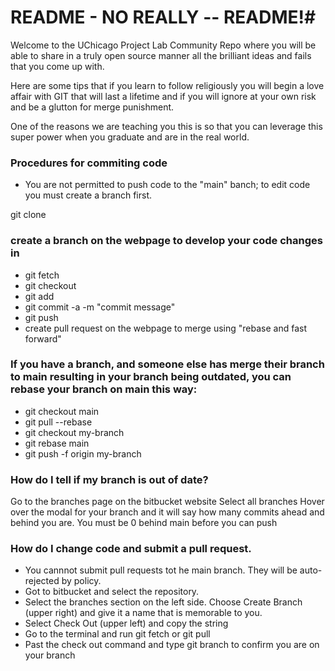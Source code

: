 # README - NO REALLY -- README!#

Welcome to the UChicago Project Lab Community Repo where you will be able to share in a truly open source manner all the brilliant ideas and fails that you come up with. 

Here are some tips that if you learn to follow religiously you will begin a love affair with GIT that will last a lifetime and if you will ignore at your own risk and be a glutton for merge punishment.

One of the reasons we are teaching you this is so that you can leverage this super power when you graduate and are in the real world.

### Procedures for commiting code

* You are not permitted to push code to the "main" banch; to edit code you must create a branch first.  

git clone <repo url>  

### create a branch on the webpage to develop your code changes in
* git fetch
* git checkout <branch>
* git add <files>
* git commit -a -m "commit message"
* git push
* create pull request on the webpage to merge using "rebase and fast forward"

### If you have a branch, and someone else has merge their branch to main resulting in your branch being outdated, you can rebase your branch on main this way:
* git checkout main
* git pull --rebase
* git checkout my-branch
* git rebase main
* git push -f origin my-branch

### How do I tell if my branch is out of date?
Go to the branches page on the bitbucket website
Select all branches
Hover over the modal for your branch and it will say how many commits ahead and behind you are.  You must be 0 behind main before you can push 


### How do I change code and submit a pull request.
* You cannnot submit pull requests tot he main branch.  They will be auto-rejected by policy.
* Got to bitbucket and select the repository.  
* Select the branches section on the left side.  Choose Create Branch (upper right) and give it a name that is memorable to you.
* Select Check Out (upper left) and copy the string
* Go to the terminal and run git fetch or git pull
* Past the check out command and type git branch to confirm you are on your branch